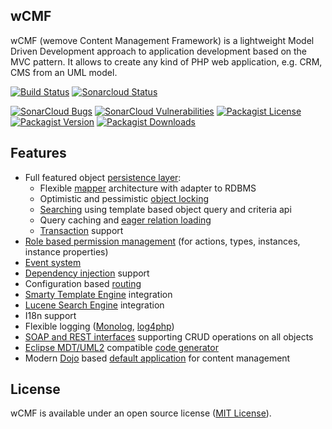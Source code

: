 wCMF
----
wCMF (wemove Content Management Framework) is a lightweight
Model Driven Development approach to application
development based on the MVC pattern. It allows to create any kind of
PHP web application, e.g. CRM, CMS from an UML model.

[![Build Status](https://img.shields.io/travis/iherwig/wcmf/master.svg?style=flat-square)](https://travis-ci.org/iherwig/wcmf)
[![Sonarcloud Status](https://sonarcloud.io/api/project_badges/measure?project=iherwig_wcmf&metric=alert_status)](https://sonarcloud.io/dashboard?id=iherwig_wcmf) 
<!--[![SonarCloud Coverage](https://sonarcloud.io/api/project_badges/measure?project=iherwig_wcmf&metric=coverage)](https://sonarcloud.io/component_measures/metric/coverage/list?id=iherwig_wcmf)-->
[![SonarCloud Bugs](https://sonarcloud.io/api/project_badges/measure?project=iherwig_wcmf&metric=bugs)](https://sonarcloud.io/component_measures/metric/reliability_rating/list?id=iherwig_wcmf)
[![SonarCloud Vulnerabilities](https://sonarcloud.io/api/project_badges/measure?project=iherwig_wcmf&metric=vulnerabilities)](https://sonarcloud.io/component_measures/metric/security_rating/list?id=iherwig_wcmf)
[![Packagist License](https://img.shields.io/packagist/l/wcmf/wcmf.svg?style=flat-square)](https://github.com/iherwig/wcmf/blob/master/LICENSE)
[![Packagist Version](https://img.shields.io/packagist/v/wcmf/wcmf.svg?style=flat-square)](https://packagist.org/packages/wcmf/wcmf)
[![Packagist Downloads](https://img.shields.io/packagist/dt/wcmf/wcmf.svg?style=flat-square)](https://packagist.org/packages/wcmf/wcmf)

Features
--------
- Full featured object [persistence layer](http://wcmf.wemove.com/persistence.html):
    - Flexible [mapper](http://wcmf.wemove.com/persistence.html#pers_mappers) architecture with adapter to RDBMS
    - Optimistic and pessimistic [object locking](http://wcmf.wemove.com/persistence.html#Concurrency)
    - [Searching](http://wcmf.wemove.com/persistence.html#pers_search) using template based object query and criteria api
    - Query caching and [eager relation loading](http://wcmf.wemove.com/persistence.html#pers_builddepth)
    - [Transaction](http://wcmf.wemove.com/persistence.html#pers_tx) support
- [Role based permission management](http://wcmf.wemove.com/security.html#Authorization) (for actions, types, instances, instance properties)
- [Event system](http://wcmf.wemove.com/presentation.html#Events)
- [Dependency injection](http://wcmf.wemove.com/configuration.html#Dependencyinjection) support
- Configuration based [routing](http://wcmf.wemove.com/presentation.html#pres_routing)
- [Smarty Template Engine](http://www.smarty.net/) integration
- [Lucene Search Engine](http://framework.zend.com/manual/1.12/en/zend.search.lucene.overview.html) integration
- I18n support
- Flexible logging ([Monolog](https://github.com/Seldaek/monolog), [log4php](https://logging.apache.org/log4php/))
- [SOAP and REST interfaces](http://wcmf.wemove.com/presentation.html#WebserviceAPIs) supporting CRUD operations on all objects
- [Eclipse MDT/UML2](http://wiki.eclipse.org/MDT-UML2) compatible [code generator](http://wcmf.wemove.com/model.html#Generator)
- Modern [Dojo](https://dojotoolkit.org/) based [default application](https://github.com/iherwig/wcmf-default-app) for content management

License
--------
wCMF is available under an open source license ([MIT License](https://github.com/iherwig/wcmf/blob/master/LICENSE)).
